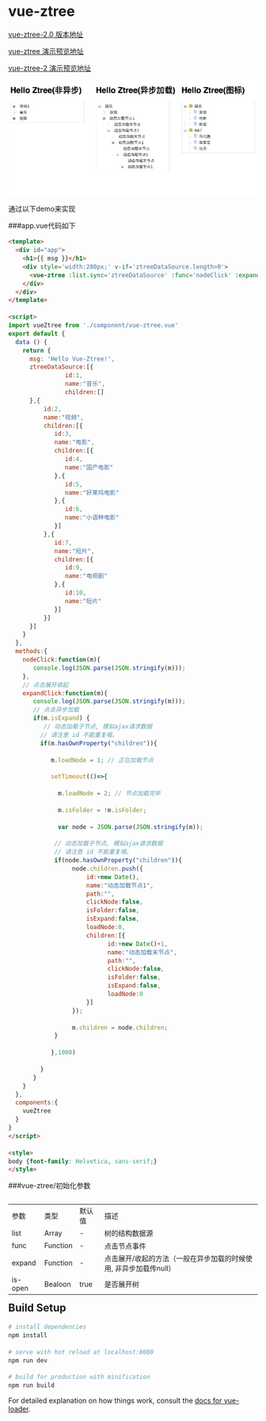 # vue-ztree

[vue-ztree-2.0 版本地址](https://github.com/lisiyizu/vue-ztree-2.0)

[vue-ztree 演示预览地址](https://lisiyizu.github.io/vue-ztree)

[vue-ztree-2 演示预览地址](https://lisiyizu.github.io/vue-ztree-2)

![](vue-ztree.png)

通过以下demo来实现

###app.vue代码如下

```html
<template>
  <div id="app">
    <h1>{{ msg }}</h1>
    <div style='width:280px;' v-if='ztreeDataSource.length>0'>
      <vue-ztree :list.sync='ztreeDataSource' :func='nodeClick' :expand='expandClick' :is-open='true'></vue-ztree>
    </div>
  </div>
</template>

<script>
import vueZtree from './component/vue-ztree.vue'
export default {
  data () {
    return {
      msg: 'Hello Vue-Ztree!',
      ztreeDataSource:[{
                id:1,
                name:"音乐",
                children:[]
      },{
          id:2,
          name:"视频",
          children:[{
             id:3,
             name:"电影",
             children:[{
                id:4,
                name:"国产电影"
             },{
                id:5,
                name:"好莱坞电影"
             },{
                id:6,
                name:"小语种电影"
             }]
          },{
             id:7,
             name:"短片",
             children:[{
                id:9,
                name:"电视剧"
             },{
                id:10,
                name:"短片"
             }]
          }]
      }]
    }
  },
  methods:{
    nodeClick:function(m){
       console.log(JSON.parse(JSON.stringify(m)));
    },
    // 点击展开收起
    expandClick:function(m){
       console.log(JSON.parse(JSON.stringify(m)));
       // 点击异步加载
       if(m.isExpand) {
          // 动态加载子节点, 模拟ajax请求数据
         // 请注意 id 不能重复哦。
         if(m.hasOwnProperty("children")){
            
            m.loadNode = 1; // 正在加载节点

            setTimeout(()=>{

              m.loadNode = 2; // 节点加载完毕

              m.isFolder = !m.isFolder; 

              var node = JSON.parse(JSON.stringify(m));

             // 动态加载子节点, 模拟ajax请求数据
             // 请注意 id 不能重复哦。
             if(node.hasOwnProperty("children")){
                  node.children.push({
                      id:+new Date(),
                      name:"动态加载节点1",
                      path:"",
                      clickNode:false,
                      isFolder:false,
                      isExpand:false,
                      loadNode:0,
                      children:[{
                            id:+new Date()+1,
                            name:"动态加载末节点",
                            path:"",
                            clickNode:false,
                            isFolder:false,
                            isExpand:false,
                            loadNode:0
                      }]
                  });
                  
                  m.children = node.children;
             }

            },1000)
            
         }
       }
    }
  },
  components:{
    vueZtree
  }
}
</script>

<style>
body {font-family: Helvetica, sans-serif;}
</style>

```

###vue-ztree/初始化参数
<table  border="0" align="left">
	<tbody>
		<tr>
			<td >参数</td>
			<td >类型</td>
			<td >默认值</td>
			<td >描述</td>
		</tr>
		<tr>
			<td >list</td>
			<td >Array</td>
			<td >-</td>
			<td >树的结构数据源</td>
		</tr>
		<tr>
      <td >func</td>
      <td >Function</td>
      <td >-</td>
      <td >点击节点事件</td>
    </tr>
    <tr>
      <td >expand</td>
      <td >Function</td>
      <td >-</td>
      <td >点击展开/收起的方法（一般在异步加载的时候使用, 非异步加载传null）</td>
    </tr>
		<tr>
			<td >is-open</td>
			<td >Bealoon</td>
			<td >true</td>
			<td >是否展开树</td>
		</tr>
	</tbody>
</table>


## Build Setup

``` bash
# install dependencies
npm install

# serve with hot reload at localhost:8080
npm run dev

# build for production with minification
npm run build
```

For detailed explanation on how things work, consult the [docs for vue-loader](http://vuejs.github.io/vue-loader).
